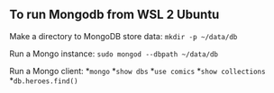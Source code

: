 ## To run Mongodb from WSL 2 Ubuntu

Make a directory to MongoDB store data:
`mkdir -p ~/data/db`

Run a Mongo instance: 
`sudo mongod --dbpath ~/data/db`

Run a Mongo client:
*`mongo`
*`show dbs`
*`use comics`
*`show collections`
*`db.heroes.find()`
